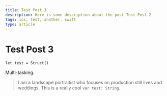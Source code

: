 ```yaml
---
title: Test Post 3
description: Here is some description about the post Test Post 2
tags: ios, test, another, swift
type: article
---
```

#  Test Post 3

```
let test = Struct()
``` 
Multi-tasking. 

> I am a landscape portraitist who focuses on production still lives and weddings.
This is a really cool `var test: String`.
